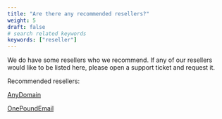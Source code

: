 ```yaml
---
title: "Are there any recommended resellers?"
weight: 5
draft: false
# search related keywords
keywords: ["reseller"]
---
```


We do have some resellers who we recommend. If any of our resellers would like to be listed here, please open a support ticket and request it.

Recommended resellers:

[AnyDomain](https://anydomain.email/)

[OnePoundEmail](https://onepoundemail.co.uk/)

